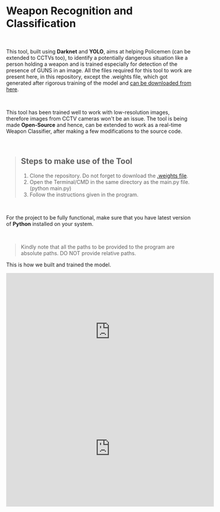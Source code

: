 <h1>Weapon Recognition and Classification</h1>
<br>
<p>This tool, built using <strong>Darknet</strong> and <strong>YOLO</strong>, aims at helping Policemen (can be extended to CCTVs too), to identify a potentially dangerous situation like a person holding a weapon and is trained especially for detection of the presence of GUNS in an image. All the files required for this tool to work are present here, in this repository, except the .weights file, which got generated after rigorous training of the model and <a href = "https://drive.google.com/file/d/17z3LOJDlKkTxkcryidLWWZ3DeIRtTlXc/view?usp=sharing" target = "_blank">can be downloaded from here</a>.</p>
<br>
<p>This tool has been trained well to work with low-resolution images, therefore images from CCTV cameras won't be an issue. The tool is being made <strong>Open-Source</strong> and hence, can be extended to work as a real-time Weapon Classifier, after making a few modifications to the source code. </p>
<br>

<blockquote>
  <h2>Steps to make use of the Tool</h2>
  <ol>
    <li>Clone the repository. Do not forget to download the <a href = "https://drive.google.com/file/d/17z3LOJDlKkTxkcryidLWWZ3DeIRtTlXc/view?usp=sharing" target = "_blank">.weights file</a>.</li>
    <li>Open the Terminal/CMD in the same directory as the main.py file. (python main.py)</li>
    <li>Follow the instructions given in the program. </li>
  </ol>
 </blockquote>
<br>
<p>For the project to be fully functional, make sure that you have latest version of <strong>Python</strong> installed on your system.</p>
<br>
<blockquote>
  Kindly note that all the paths to be provided to the program are absolute paths. DO NOT provide relative paths.
</blockquote>

<p>This is how we built and trained the model.</p>
<iframe width="560" height="315" src="https://www.youtube.com/embed/KkErB0YqrEA" frameborder="0" allow="accelerometer; autoplay; encrypted-media; gyroscope; picture-in-picture" allowfullscreen></iframe>
<br>
<iframe width="560" height="315" src="https://www.youtube.com/embed/RPXL25qcutw" frameborder="0" allow="accelerometer; autoplay; encrypted-media; gyroscope; picture-in-picture" allowfullscreen></iframe>
